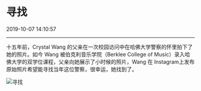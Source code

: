 # 寻找

2019-10-07 14:10:57

---

十五年前，Crystal Wang 的父亲在一次校园访问中在哈佛大学警察的怀里拍下了她的照片。如今 Wang 被伯克利音乐学院（Berklee College of Music）录入哈佛大学的双学位课程，父亲向她展示了小时候的照片，Wang 在 Instagram上发布原始照片希望能寻找当年这位警察，很幸运，她找到了。

![寻找](https://i.loli.net/2019/10/07/uxFXR2Wvtad4ogT.jpg)
